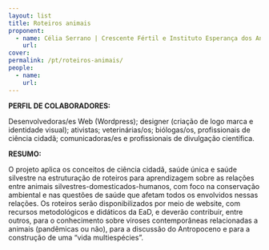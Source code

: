 ```yaml
---
layout: list
title: Roteiros animais
proponent:
  - name: Célia Serrano | Crescente Fértil e Instituto Esperança dos Anjos - Serrinha do Alambari, Resende, RJ
    url: 
cover:
permalink: /pt/roteiros-animais/
people:
  - name: 
    url: 
---
```


**PERFIL DE COLABORADORES:**
  
Desenvolvedoras/es Web (Wordpress); designer (criação de logo marca e identidade visual); ativistas; veterinárias/os; biólogas/os, profissionais de ciência cidadã; comunicadoras/es e profissionais de divulgação científica. 

**RESUMO:**
  
O projeto aplica os conceitos de ciência cidadã, saúde única e saúde silvestre na estruturação de roteiros para aprendizagem sobre as relações entre animais silvestres-domesticados-humanos, com foco na conservação ambiental e nas questões de saúde que afetam todos os envolvidos nessas relações. Os roteiros serão disponibilizados por meio de website, com recursos metodológicos e didáticos da EaD, e deverão contribuir, entre outros, para o conhecimento sobre viroses contemporâneas relacionadas a animais (pandêmicas ou não), para a discussão do Antropoceno e para a construção de uma “vida multiespécies”. 